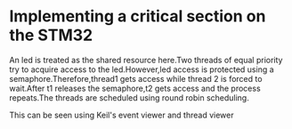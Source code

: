 # Implementing a critical section on the STM32

An led is treated as the shared resource here.Two threads of equal priority try to acquire access to the led.However,led access is protected using a semaphore.Therefore,thread1 gets access while thread 2 is forced to wait.After t1 releases the semaphore,t2 gets access and the process repeats.The threads are scheduled using round robin scheduling.

This can be seen using Keil's event viewer and thread viewer

